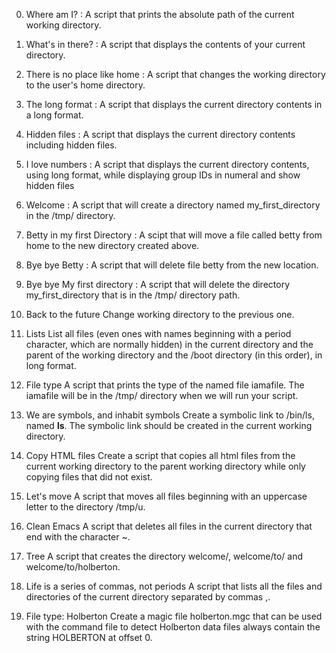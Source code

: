 0. Where am I? : A script that prints the absolute path of the current working directory.

1. What's in there? : A script that displays the contents of your current directory.

2. There is no place like home : A script that changes the working directory to the user's home directory.

3. The long format : A script that displays the current directory contents in a long format.

4. Hidden files : A script that displays the current directory contents including hidden files.

5. I love numbers : A script that displays the current directory contents, using long format, while displaying group IDs in numeral and show hidden files

6. Welcome : A script that will create a directory named my_first_directory in the /tmp/ directory.

7. Betty in my first Directory : A scipt that will move a file called betty from home to the new directory created above.

8. Bye bye Betty : A script that will delete file betty from the new location.

9. Bye bye My first directory : A script that will delete the directory my_first_directory that is in the /tmp/ directory path.

10. Back to the future Change working directory to the previous one.

11. Lists List all files (even ones with names beginning with a period character, which are normally hidden) in the current directory and the parent of the working directory and the /boot directory (in this order), in long format.

12. File type A script that prints the type of the named file iamafile. The iamafile will be in the /tmp/ directory when we will run your script.

13. We are symbols, and inhabit symbols Create a symbolic link to /bin/ls, named __ls__. The symbolic link should be created in the current working directory.

14. Copy HTML files Create a script that copies all html files from the current working directory to the parent working directory while only copying files that did not exist.

15. Let's move A script that moves all files beginning with an uppercase letter to the directory /tmp/u.

16. Clean Emacs A script that deletes all files in the current directory that end with the character ~.

17. Tree A script that creates the directory welcome/, welcome/to/ and welcome/to/holberton.

18. Life is a series of commas, not periods A script that lists all the files and directories of the current directory separated by commas ,.

19. File type: Holberton Create a magic file holberton.mgc that can be used with the command file to detect Holberton data files always contain the string HOLBERTON at offset 0.
